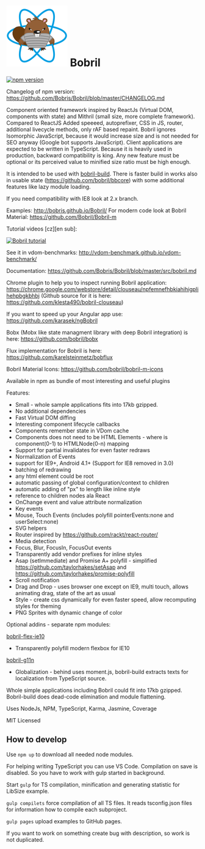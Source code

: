 ![Bobril Logo](https://raw.githubusercontent.com/Bobris/Bobril/master/logo.png)
Bobril
======

[![npm version](https://badge.fury.io/js/bobril.svg)](https://badge.fury.io/js/bobril)

Changelog of npm version: https://github.com/Bobris/Bobril/blob/master/CHANGELOG.md

Component oriented framework inspired by ReactJs (Virtual DOM, components with state) and Mithril (small size, more complete framework). Compared to ReactJS Added speeeed, autoprefixer, CSS in JS, router, additional livecycle methods, only rAF based repaint.
Bobril ignores Isomorphic JavaScript, because it would increase size and is not needed for SEO anyway (Google bot supports JavaScript). Client applications are expected to be written in TypeScript.
Because it is heavily used in production, backward compatibility is king. Any new feature must be optional or its perceived value to minified size ratio must be high enough.

It is intended to be used with [bobril-build](https://github.com/Bobris/bobril-build). There is faster build in works also in usable state (https://github.com/bobril/bbcore) with some additional features like lazy module loading.

If you need compatibility with IE8 look at 2.x branch.

Examples: http://bobris.github.io/Bobril/
For modern code look at Bobril Material: https://github.com/Bobril/Bobril-m

Tutorial videos [cz][en sub]:

[![Bobril tutorial](https://i.ytimg.com/vi/OV6Su7wauVA/hqdefault.jpg?sqp=-oaymwEXCNACELwBSFryq4qpAwkIARUAAIhCGAE=&rs=AOn4CLC3ND2Ig4ihIKtsV8xe4BVXztqQ9w)](https://www.youtube.com/playlist?list=PLNswFMwJJR39BvE5NuYmEiVvUmzwhZqZa)

See it in vdom-benchmarks: http://vdom-benchmark.github.io/vdom-benchmark/

Documentation: https://github.com/Bobris/Bobril/blob/master/src/bobril.md

Chrome plugin to help you to inspect running Bobril application: https://chrome.google.com/webstore/detail/clouseau/npfemnefhbkiahihigplihehpbgkbhbj
(Github source for it is here: https://github.com/klesta490/bobril-clouseau)

If you want to speed up your Angular app use: https://github.com/karasek/ngBobril

Bobx (Mobx like state managment library with deep Bobril integration) is here: https://github.com/bobril/bobx

Flux implementation for Bobril is here: https://github.com/karelsteinmetz/bobflux

Bobril Material Icons: https://github.com/bobril/bobril-m-icons

Available in npm as bundle of most interesting and useful plugins

Features:

* Small - whole sample applications fits into 17kb gzipped.
* No additional dependencies
* Fast Virtual DOM diffing
* Interesting component lifecycle callbacks
* Components remember state in VDom cache
* Components does not need to be HTML Elements - where is component(0-1) to HTMLNode(0-n) mapping
* Support for partial invalidates for even faster redraws
* Normalization of Events
* support for IE9+, Android 4.1+ (Support for IE8 removed in 3.0)
* batching of redrawing
* any html element could be root
* automatic passing of global configuration/context to children
* automatic adding of "px" to length like inline style
* reference to children nodes ala React
* OnChange event and value attribute normalization
* Key events
* Mouse, Touch Events (includes polyfill pointerEvents:none and userSelect:none)
* SVG helpers
* Router inspired by https://github.com/rackt/react-router/
* Media detection
* Focus, Blur, FocusIn, FocusOut events
* Transparently add vendor prefixes for inline styles
* Asap (setImmediate) and Promise A+ polyfill - simplified https://github.com/taylorhakes/setAsap and https://github.com/taylorhakes/promise-polyfill
* Scroll notification
* Drag and Drop - uses browser one except on IE9, multi touch, allows animating drag, state of the art as usual
* Style - create css dynamically for even faster speed, allow recomputing styles for theming
* PNG Sprites with dynamic change of color

Optional addins - separate npm modules:

[bobril-flex-ie10](https://github.com/Bobris/Bobril/tree/master/packageFlexIE10)

* Transparently polyfill modern flexbox for IE10

[bobril-g11n](https://github.com/Bobris/bobril-g11n)

* Globalization - behind uses moment.js, bobril-build extracts texts for localization from TypeScript source.

Whole simple applications including Bobril could fit into 17kb gzipped. Bobril-build does dead-code elimination and module flattening.

Uses NodeJs, NPM, TypeScript, Karma, Jasmine, Coverage

MIT Licensed

## How to develop

Use `npm up` to download all needed node modules.

For helping writing TypeScript you can use VS Code. Compilation on save is disabled. So you have to work with gulp started in background.

Start `gulp` for TS compilation, minification and generating statistic for LibSize example.

`gulp compilets` force compilation of all TS files. It reads tsconfig.json files for information how to compile each subproject.

`gulp pages` upload examples to GitHub pages.

If you want to work on something create bug with description, so work is not duplicated.
